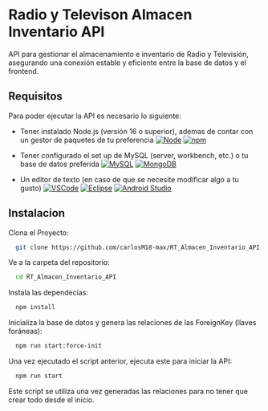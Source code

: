 
# Radio y Televison Almacen Inventario API

API para gestionar el almacenamiento e inventario de Radio y Televisión, asegurando una conexión estable y eficiente entre la base de datos y el frontend.

## Requisitos
Para poder ejecutar la API es necesario lo siguiente:

* Tener instalado Node.js (versión 16 o superior), ademas de contar con un gestor de paquetes de tu preferencia
[![Node](https://skillicons.dev/icons?i=nodejs)](https://nodejs.org/en) 
[![npm](https://skillicons.dev/icons?i=npm)](https://www.npmjs.com/)

* Tener configurado el set up de MySQL (server, workbench, etc.) o tu base de datos preferida 
[![MySQL](https://skillicons.dev/icons?i=mysql)](https://www.mysql.com/) 
[![MongoDB](https://skillicons.dev/icons?i=mongodb)](https://www.mongodb.com/) 

* Un editor de texto (en caso de que se necesite modificar algo a tu gusto) 
[![VSCode](https://skillicons.dev/icons?i=vscode)](https://code.visualstudio.com/) 
[![Eclipse](https://skillicons.dev/icons?i=eclipse)](https://www.eclipse.org/) 
[![Android Studio](https://skillicons.dev/icons?i=androidstudio)](https://developer.android.com/studio) 

## Instalacion

Clona el Proyecto:

```bash
  git clone https://github.com/carlosM18-max/RT_Almacen_Inventario_API.git
```
Ve a la carpeta del repositorio:

```bash
  cd RT_Almacen_Inventario_API
```
Instala las dependecias:

```bash
  npm install
```
Inicializa la base de datos y genera las relaciones de las ForeignKey (llaves foráneas):

```bash
  npm run start:force-init
```

Una vez ejecutado el script anterior, ejecuta este para iniciar la API:

```bash
  npm run start
```
Este script se utiliza una vez generadas las relaciones para no tener que crear todo desde el inicio.